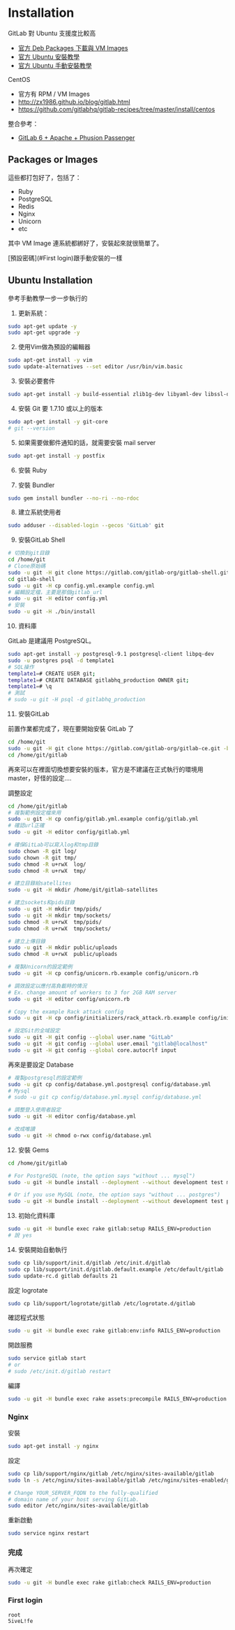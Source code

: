 # Installation

GitLab 對 Ubuntu 支援度比較高

* [官方 Deb Packages 下載與 VM Images](https://www.gitlab.com/downloads/)
* [官方 Ubuntu 安裝教學](https://github.com/gitlabhq/gitlabhq#installation)
* [官方 Ubuntu 手動安裝教學](https://github.com/gitlabhq/gitlabhq/blob/master/doc/install/installation.md)

CentOS

* 官方有 RPM / VM Images
* http://zx1986.github.io/blog/gitlab.html
* https://github.com/gitlabhq/gitlab-recipes/tree/master/install/centos

整合參考：

* [GitLab 6 + Apache + Phusion Passenger](http://k-d-w.org/node/94)

## Packages or Images

這些都打包好了，包括了：

* Ruby
* PostgreSQL
* Redis
* Nginx
* Unicorn
* etc

其中 VM Image 連系統都綁好了，安裝起來就很簡單了。

[預設密碼](#First login)跟手動安裝的一樣

## Ubuntu Installation

參考手動教學一步一步執行的

1. 更新系統：

```bash
sudo apt-get update -y
sudo apt-get upgrade -y
```

2. 使用Vim做為預設的編輯器

```bash
sudo apt-get install -y vim
sudo update-alternatives --set editor /usr/bin/vim.basic
```

3. 安裝必要套件

```bash
sudo apt-get install -y build-essential zlib1g-dev libyaml-dev libssl-dev libgdbm-dev libreadline-dev libncurses5-dev libffi-dev curl openssh-server redis-server checkinstall libxml2-dev libxslt-dev libcurl4-openssl-dev libicu-dev logrotate
```

4. 安裝 Git 要 1.7.10 或以上的版本

```bash
sudo apt-get install -y git-core
# git --version
```

5. 如果需要做郵件通知的話，就需要安裝 mail server

```bash
sudo apt-get install -y postfix
```

6. 安裝 Ruby

7. 安裝 Bundler

```bash
sudo gem install bundler --no-ri --no-rdoc
```

8. 建立系統使用者

```bash
sudo adduser --disabled-login --gecos 'GitLab' git
```

9. 安裝GitLab Shell

```bash
# 切換到git目錄
cd /home/git
# Clone原始碼
sudo -u git -H git clone https://gitlab.com/gitlab-org/gitlab-shell.git -b v1.9.1
cd gitlab-shell
sudo -u git -H cp config.yml.example config.yml
# 編輯設定檔，主要是那個gitlab_url
sudo -u git -H editor config.yml
# 安裝
sudo -u git -H ./bin/install
```

10. 資料庫

GitLab 是建議用 PostgreSQL。

```bash
sudo apt-get install -y postgresql-9.1 postgresql-client libpq-dev
sudo -u postgres psql -d template1
# SQL操作
template1=# CREATE USER git;
template1=# CREATE DATABASE gitlabhq_production OWNER git;
template1=# \q
# 測試
# sudo -u git -H psql -d gitlabhq_production
```

11. 安裝GitLab

前置作業都完成了，現在要開始安裝 GitLab 了

```bash
cd /home/git
sudo -u git -H git clone https://gitlab.com/gitlab-org/gitlab-ce.git -b 6-7-stable gitlab
cd /home/git/gitlab
```

再來可以在裡面切換想要安裝的版本，官方是不建議在正式執行的環境用 master，好怪的設定....

調整設定

```bash
cd /home/git/gitlab
# 複製範例設定檔來用
sudo -u git -H cp config/gitlab.yml.example config/gitlab.yml
# 確認url正確
sudo -u git -H editor config/gitlab.yml

# 確保GitLab可以寫入log和tmp目錄
sudo chown -R git log/
sudo chown -R git tmp/
sudo chmod -R u+rwX  log/
sudo chmod -R u+rwX  tmp/

# 建立目錄給satellites
sudo -u git -H mkdir /home/git/gitlab-satellites

# 建立sockets和pids目錄
sudo -u git -H mkdir tmp/pids/
sudo -u git -H mkdir tmp/sockets/
sudo chmod -R u+rwX  tmp/pids/
sudo chmod -R u+rwX  tmp/sockets/

# 建立上傳目錄
sudo -u git -H mkdir public/uploads
sudo chmod -R u+rwX  public/uploads

# 複製Unicorn的設定範例
sudo -u git -H cp config/unicorn.rb.example config/unicorn.rb

# 調效設定以應付高負載時的情況
# Ex. change amount of workers to 3 for 2GB RAM server
sudo -u git -H editor config/unicorn.rb

# Copy the example Rack attack config
sudo -u git -H cp config/initializers/rack_attack.rb.example config/initializers/rack_attack.rb

# 設定Git的全域設定
sudo -u git -H git config --global user.name "GitLab"
sudo -u git -H git config --global user.email "gitlab@localhost"
sudo -u git -H git config --global core.autocrlf input
```

再來是要設定 Database

```bash
# 複製postgresql的設定範例
sudo -u git cp config/database.yml.postgresql config/database.yml
# Mysql
# sudo -u git cp config/database.yml.mysql config/database.yml

# 調整登入使用者設定
sudo -u git -H editor config/database.yml

# 改成唯讀
sudo -u git -H chmod o-rwx config/database.yml
```

12. 安裝 Gems

```bash
cd /home/git/gitlab

# For PostgreSQL (note, the option says "without ... mysql")
sudo -u git -H bundle install --deployment --without development test mysql aws

# Or if you use MySQL (note, the option says "without ... postgres")
sudo -u git -H bundle install --deployment --without development test postgres aws
```

13. 初始化資料庫

```bash
sudo -u git -H bundle exec rake gitlab:setup RAILS_ENV=production
# 說 yes
```

14. 安裝開始自動執行

```bash
sudo cp lib/support/init.d/gitlab /etc/init.d/gitlab
sudo cp lib/support/init.d/gitlab.default.example /etc/default/gitlab
sudo update-rc.d gitlab defaults 21
```

設定 logrotate

```bash
sudo cp lib/support/logrotate/gitlab /etc/logrotate.d/gitlab
```

確認程式狀態

```bash
sudo -u git -H bundle exec rake gitlab:env:info RAILS_ENV=production
```

開啟服務

```bash
sudo service gitlab start
# or
# sudo /etc/init.d/gitlab restart
```

編譯

```bash
sudo -u git -H bundle exec rake assets:precompile RAILS_ENV=production
```

### Nginx

安裝

```bash
sudo apt-get install -y nginx
```

設定

```bash
sudo cp lib/support/nginx/gitlab /etc/nginx/sites-available/gitlab
sudo ln -s /etc/nginx/sites-available/gitlab /etc/nginx/sites-enabled/gitlab

# Change YOUR_SERVER_FQDN to the fully-qualified
# domain name of your host serving GitLab.
sudo editor /etc/nginx/sites-available/gitlab
```

重新啟動

```bash
sudo service nginx restart
```

### 完成

再次確定

```bash
sudo -u git -H bundle exec rake gitlab:check RAILS_ENV=production
```

### First login

```
root
5iveL!fe
```
